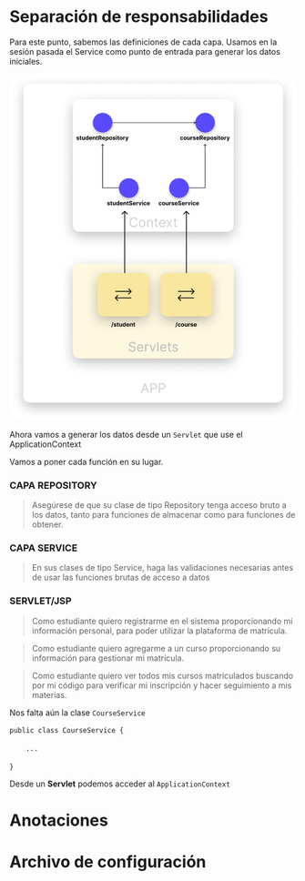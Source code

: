 # Separación de responsabilidades

Para este punto, sabemos las definiciones de cada capa. Usamos en la sesión pasada el Service como punto de entrada para generar los datos iniciales.

<img src="https://raw.githubusercontent.com/Domiciano/Compunet2-251/refs/heads/main/Images/image10.png">

Ahora vamos a generar los datos desde un `Servlet` que use el ApplicationContext

Vamos a poner cada función en su lugar.


### CAPA REPOSITORY
> Asegúrese de que su clase de tipo Repository tenga acceso bruto a los datos, tanto para funciones de almacenar como para funciones de obtener.

### CAPA SERVICE
> En sus clases de tipo Service, haga las validaciones necesarias antes de usar las funciones brutas de acceso a datos

### SERVLET/JSP
> Como estudiante quiero registrarme en el sistema proporcionando mi información personal, para poder utilizar la plataforma de matrícula.

> Como estudiante quiero agregarme a un curso proporcionando su información para gestionar mi matrícula.

> Como estudiante quiero ver todos mis cursos matriculados buscando por mi código para verificar mi inscripción y hacer seguimiento a mis materias.

Nos falta aún la clase `CourseService`

```
public class CourseService {

    ...

}
```

Desde un **Servlet** podemos acceder al `ApplicationContext`

# Anotaciones

# Archivo de configuración
